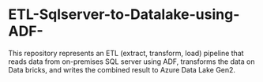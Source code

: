 # ETL-Sqlserver-to-Datalake-using-ADF-
This repository represents an ETL (extract, transform, load) pipeline that reads data from on-premises SQL server using ADF, transforms the data on Data bricks, and writes the combined result to Azure Data Lake Gen2.
